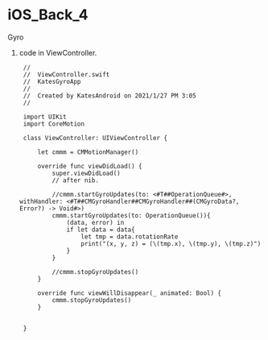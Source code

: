 # iOS_Back_4
Gyro


1. code in ViewController.


        //
        //  ViewController.swift
        //  KatesGyroApp
        //
        //  Created by KatesAndroid on 2021/1/27 PM 3:05
        //

        import UIKit
        import CoreMotion

        class ViewController: UIViewController {

            let cmmm = CMMotionManager()

            override func viewDidLoad() {
                super.viewDidLoad()
                // after nib.

                //cmmm.startGyroUpdates(to: <#T##OperationQueue#>, withHandler: <#T##CMGyroHandler##CMGyroHandler##(CMGyroData?, Error?) -> Void#>)
                cmmm.startGyroUpdates(to: OperationQueue()){
                    (data, error) in
                    if let data = data{
                        let tmp = data.rotationRate
                        print("(x, y, z) = (\(tmp.x), \(tmp.y), \(tmp.z)")
                    }
                }

                //cmmm.stopGyroUpdates()
            }

            override func viewWillDisappear(_ animated: Bool) {
                cmmm.stopGyroUpdates()
            }


        }


